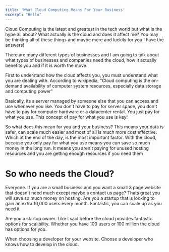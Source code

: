 ```yaml
---
title: 'What Cloud Computing Means For Your Business'
excerpt: "Hello"
---
```


Cloud Computing is the latest and greatest in the tech world but what is the hype all about? What actually is the cloud and does it affect me? You may be thinking all of these things and maybe more and luckily for you I have the answers!

There are many different types of businesses and I am going to talk about what types of businesses and companies need the cloud, how it actually benefits you and if it is worth the move. 

First to understand how the cloud affects you, you must understand what you are dealing with. According to wikipedia, "Cloud computing is the on-demand availability of computer system resources, especially data storage and computing power"

Basically, its a server managed by someone else that you can access and use whenever you like. You don't have to pay for server space, you don't have to pay for computer hardware or a datacenter rental. You just pay for what you use. This concept of pay for what you use is key!

So what does this mean for you and your business? This means your data is safer, can scale much easier and most of all is much more cost effective. Which at the end of the day, is the most important factor. With the cloud, because you only pay for what you use means you can save so much money in the long run. It means you aren't paying for unused hosting resources and you are getting enough resources if you need them

# So who needs the Cloud?

Everyone. If you are a small business and you want a small 3 page website that doesn't need much except maybe a contact us page? Thats great you will save so much money on hosting. Are you a startup that is looking to gain an extra 10,000 users every month. Fantastic, you can scale up as you need it

Are you a startup owner. Like I said before the cloud provides fantastic options for scalibility. Whether you have 100 users or 100 million the cloud has options for you.

When choosing a developer for your website. Choose a developer who knows how to develop in the cloud.
